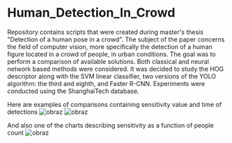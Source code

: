 # Human_Detection_In_Crowd
Repository contains scripts that were created during master's thesis "Detection of a human pose in a crowd". The subject of the paper concerns the field of computer vision, more specifically the detection of a human figure located in a crowd of people, in urban conditions. The goal was to perform a comparison of available solutions. Both classical and neural network based methods were considered. It was decided to study the HOG descriptor along with the SVM linear classifier, two versions of the YOLO algorithm: the third and eighth, and Faster R-CNN. Experiments were conducted using the ShanghaiTech database.

Here are examples of comparisons containing sensitivity value and time of detections
![obraz](https://github.com/user-attachments/assets/83a0f7dd-da1a-43de-a4f0-c72cccfc288d) ![obraz](https://github.com/user-attachments/assets/f5a17dd1-d4c0-4ce5-9130-397ca05e77c6)

And also one of the charts describing sensitivity as a function of people count
![obraz](https://github.com/user-attachments/assets/0ebb1375-1d51-40c9-ba4b-9bbb0b3c8eac)



